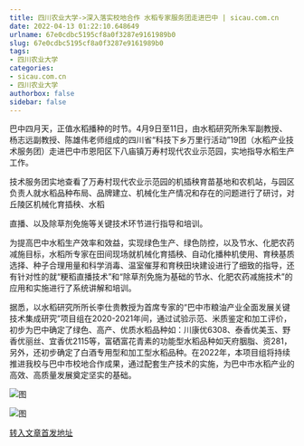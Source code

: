```yaml
---
title: 四川农业大学->深入落实校地合作 水稻专家服务团走进巴中 | sicau.com.cn
date: 2022-04-13 01:22:10.648649
urlname: 67e0cdbc5195cf8a0f3287e9161989b0
slug: 67e0cdbc5195cf8a0f3287e9161989b0
tags: 
- 四川农业大学
categories:
- sicau.com.cn
- 四川农业大学
authorbox: false
sidebar: false
---
```

巴中四月天，正值水稻播种的时节。4月9日至11日，由水稻研究所朱军副教授、杨志远副教授、陈雄伟老师组成的四川省“科技下乡万里行活动”19团（水稻产业技术服务团）走进巴中市恩阳区下八庙镇万寿村现代农业示范园，实地指导水稻生产工作。

技术服务团实地查看了万寿村现代农业示范园的机插秧育苗基地和农机站，与园区负责人就水稻品种布局、品牌建立、机械化生产情况和存在的问题进行了研讨，对丘陵区机械化育插秧、水稻
<!--more-->
直播、以及除草剂免施等关键技术环节进行指导和培训。  

为提高巴中水稻生产效率和效益，实现绿色生产、绿色防控，以及节水、化肥农药减施目标，水稻所专家在田间现场就机械化育插秧、自动化播种机使用、育秧基质选择、种子合理用量和科学消毒、温室催芽和育秧田块建设进行了细致的指导，还有针对性的就“粳稻直播技术”和“除草剂免施为基础的节水、化肥农药减施技术”的应用和实施进行了系统讲解和培训。  

据悉，以水稻研究所所长李仕贵教授为首席专家的“巴中市粮油产业全面发展关键技术集成研究”项目组在2020-2021年间，通过试验示范、米质鉴定和加工评价，初步为巴中确定了绿色、高产、优质水稻品种如：川康优6308、泰香优美玉、野香优丽丝、宜香优2115等，富硒富花青素的功能型水稻品种如天府胭脂、资281，另外，还初步确定了白酒专用型和加工型水稻品种。在2022年，本项目组将持续推进我校与巴中市校地合作成果，通过配套生产技术的实施，为巴中市水稻产业的高效、高质量发展奠定坚实的基础。  

![图](https://news.sicau.edu.cn/__local/6/1E/3A/8CB95A1832AFAD5F93B6FE0BECC_0FF9B311_DE6A6.png)

![图](https://news.sicau.edu.cn/__local/C/3F/C3/8A2B36B97D818390AAC83BD6B6B_8FCA1BC8_2939C.png)

[转入文章首发地址](https://news.sicau.edu.cn/info/1078/67306.htm)